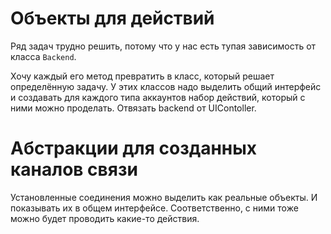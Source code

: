 Объекты для действий
===

Ряд задач трудно решить, потому что у нас есть тупая зависимость от класса `Backend`.

Хочу каждый его метод превратить в класс, который решает определённую задачу. У этих классов надо выделить общий интерфейс и создавать для каждого типа аккаунтов набор действий, который с ними можно проделать. Отвязать backend от UIContoller.

Абстракции для созданных каналов связи
===

Установленные соединения можно выделить как реальные объекты. И показывать их в общем интерфейсе. Соответственно, с ними тоже можно будет проводить какие-то действия.
